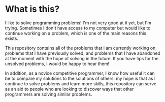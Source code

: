 # What is this?

I like to solve programming problems! I'm not very good at it yet, but I'm trying. Sometimes I don't have access to my computer but would like to continue working on a problem, which is one of the main reasons this exists. 

This repository contains all of the problems that I am currently working on, problems that I have previously solved, and problems that I have abandoned at the moment with the hope of solving in the future. If you have tips for the unsolved problems, I would be happy to hear them!

In addition, as a novice competitive programmer, I know how useful it can be to compare my solutions to the solutions of others: my hope is that as I continue to solve problems and learn more skills, this repository can serve as an aid to people who are looking to discover ways that other programmers are solving similar problems.